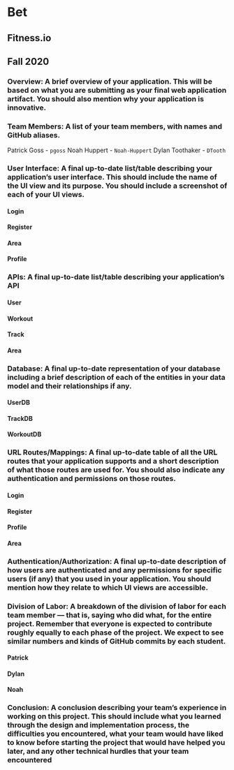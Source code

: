# Bet
## Fitness.io
## Fall 2020

### Overview: A brief overview of your application. This will be based on what you are submitting as your final web application artifact. You should also mention why your application is innovative.

### Team Members: A list of your team members, with names and GitHub aliases.
Patrick Goss - `pgoss`
Noah Huppert - `Noah-Huppert`
Dylan Toothaker - `DTooth`

### User Interface: A final up-to-date list/table describing your application’s user interface. This should include the name of the UI view and its purpose. You should include a screenshot of each of your UI views.

#### Login

#### Register

#### Area

#### Profile

### APIs: A final up-to-date list/table describing your application’s API

#### User

#### Workout

#### Track

#### Area

### Database: A final up-to-date representation of your database including a brief description of each of the entities in your data model and their relationships if any.

#### UserDB

#### TrackDB

#### WorkoutDB

### URL Routes/Mappings: A final up-to-date table of all the URL routes that your application supports and a short description of what those routes are used for. You should also indicate any authentication and permissions on those routes.

#### Login

#### Register

#### Profile

#### Area

### Authentication/Authorization: A final up-to-date description of how users are authenticated and any permissions for specific users (if any) that you used in your application. You should mention how they relate to which UI views are accessible.



### Division of Labor: A breakdown of the division of labor for each team member — that is, saying who did what, for the entire project. Remember that everyone is expected to contribute roughly equally to each phase of the project. We expect to see similar numbers and kinds of GitHub commits by each student.

#### Patrick

#### Dylan

#### Noah

### Conclusion: A conclusion describing your team’s experience in working on this project. This should include what you learned through the design and implementation process, the difficulties you encountered, what your team would have liked to know before starting the project that would have helped you later, and any other technical hurdles that your team encountered

